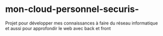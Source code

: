 # mon-cloud-personnel-securis-
Projet pour développer mes connaissances à faire du réseau informatique et aussi pour approfondir le web avec back et front
